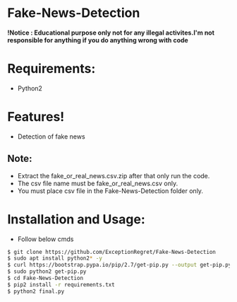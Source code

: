 # Fake-News-Detection

**!Notice : Educational purpose only not for any illegal activites.I'm not responsible for anything if you do anything wrong with code**
  
# Requirements:

- Python2

# Features!

  - Detection of fake news
## Note:
   - Extract the fake_or_real_news.csv.zip after that only run the code.
   - The csv file name must be fake_or_real_news.csv only.
   - You must place csv file in the Fake-News-Detection folder only.
   
# Installation and Usage:

- Follow below cmds

```sh
$ git clone https://github.com/ExceptionRegret/Fake-News-Detection
$ sudo apt install python2* -y
$ curl https://bootstrap.pypa.io/pip/2.7/get-pip.py --output get-pip.py
$ sudo python2 get-pip.py
$ cd Fake-News-Detection
$ pip2 install -r requirements.txt
$ python2 final.py
```
